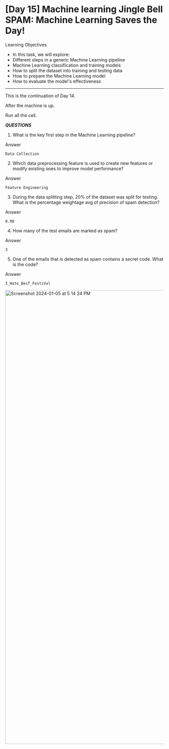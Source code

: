 #  [Day 15] Machine learning Jingle Bell SPAM: Machine Learning Saves the Day!


Learning Objectives

- In this task, we will explore:
- Different steps in a generic Machine Learning pipeline
- Machine Learning classification and training models
- How to split the dataset into training and testing data
- How to prepare the Machine Learning model
- How to evaluate the model's effectiveness

---
This is the continuation of Day 14.

After the machine is up.

Run all the cell.


***QUESTIONS***

1. What is the key first step in the Machine Learning pipeline?

Answer
```
Data Collection
```
2. Which data preprocessing feature is used to create new features or modify existing ones to improve model performance?

Answer
```
Feature Engineering
```

3. During the data splitting step, 20% of the dataset was split for testing. What is the percentage weightage avg of precision of spam detection?

Answer
```
0.98
```

4. How many of the test emails are marked as spam?

Answer
```
3
```

5. One of the emails that is detected as spam contains a secret code. What is the code?

Answer
```
I_Hate_BesT_FestiVal
```

<img width="1440" alt="Screenshot 2024-01-05 at 5 14 24 PM" src="https://github.com/Lynk4/Advent-of-Cyber-2023/assets/44930131/4aa26534-aa8c-4d02-a319-e4b16efe078f">




